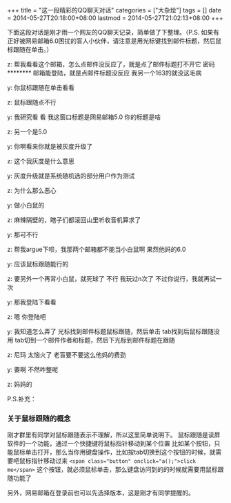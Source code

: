 +++
title = "这一段精彩的QQ聊天对话"
categories = ["大杂烩"]
tags = []
date = 2014-05-27T20:18:00+08:00
lastmod = 2014-05-27T21:02:13+08:00
+++



下面这段对话是刚才雨一个网友的QQ聊天记录，简单做了下整理。（P.S. 如果有正好被网易邮箱6.0困扰的盲人小伙伴，请注意是用光标键找到邮件标题，然后鼠标跟随在单击。）


z: 帮我看看这个邮箱，怎么点邮件没反应了，就是点了邮件标题打不开它
密码 ********
邮箱能登陆，就是点邮件标题没反应
我另一个163的就没这毛病

y: 你鼠标跟随在单击看看

z: 鼠标跟随点不行

y: 我研究看 看
我这窗口标题是网易邮箱5.0
你的标题是啥

z: 另一个是5.0

y: 你啊看来你就是被灰度升级了

z: 这个我灰度是什么意思

y: 灰度升级就是系统随机选的部分用户作为测试

z: 为什么那么恶心

y: 做小白鼠的

z: 麻辣隔壁的，瞎子们都滚回山里听收音机算求了

y: 那可不行

z: 帮我argue下呗，我那两个邮箱都不能当小白鼠啊
果然他妈的6.0

y: 应该鼠标跟随能行的

z: 要另外一个再背小白鼠，就死球了
不行
我玩过n次了
不过你说行，我就再试一次

y: 那我登陆下看看

z: 嗯
你登陆吧

y: 我知道怎么弄了
光标找到邮件标题鼠标跟随，然后单击
tab找到后鼠标跟随没用
tab切到一个邮件作者和标题，然后下光标到邮件标题在跟随

z: 尼玛
太恼火了
老盲要不要这么他妈的费劲

y: 要啊
不然咋整呢



z: 妈妈的

P.S.补充：

### 关于鼠标跟随的概念

刚才群里有同学对鼠标跟随表示不理解，所以这里简单说明下。
鼠标跟随是读屏软件的一个功能，通过一个快捷键将鼠标指针移动到某个位置
比如某个按钮，只能鼠标单击打开，那么当你用键盘操作，比如按tab切换到这个按钮的时候，就需要吧鼠标指针移动过来
`<span class="button" onclick="a();">click me</span>`
这个按钮，就必须鼠标单击，那么键盘访问到的的时候就需要用鼠标跟随功能了

另外，网易邮箱在登录前也可以先选择版本，这是刚才有同学提醒的。
